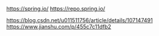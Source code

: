 https://spring.io/
https://repo.spring.io/

https://blog.csdn.net/u011511756/article/details/107147491
https://www.jianshu.com/p/455c7c11dfb2